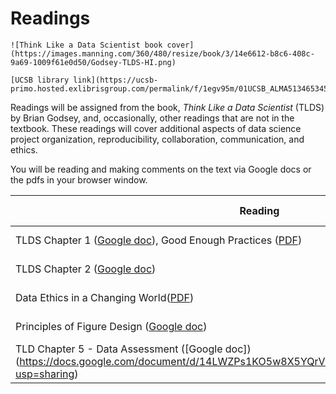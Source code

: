 # Readings

```{margin}
![Think Like a Data Scientist book cover](https://images.manning.com/360/480/resize/book/3/14e6612-b8c6-408c-9a69-1009f61e0d50/Godsey-TLDS-HI.png)

[UCSB library link](https://ucsb-primo.hosted.exlibrisgroup.com/permalink/f/1egv95m/01UCSB_ALMA51346534550003776)
```

Readings will be assigned from the book, _Think Like a Data Scientist_ (TLDS) by Brian Godsey, and, occasionally, other readings that are not in the textbook.  These readings will cover additional aspects of data science project organization, reproducibility, collaboration, communication, and ethics.

You will be reading and making comments on the text via Google docs or the pdfs in your browser window.

| Reading | Response due |
|---------|--------------|
| TLDS Chapter 1 ([Google doc](https://docs.google.com/document/d/10iyEB0-yZmUX5wu3jrISu1GqQm90uKBSoy2zDmvu8oI/edit?usp=sharing)), Good Enough Practices ([PDF](https://drive.google.com/drive/folders/1h5l5AOi_P_dTV68QTw1327bNq-xD8wCM?usp=sharing)) | January 13, 2021 |
| TLDS Chapter 2 ([Google doc](https://docs.google.com/document/d/10iyEB0-yZmUX5wu3jrISu1GqQm90uKBSoy2zDmvu8oI/edit?usp=sharing)) | January 20, 2021 |
| Data Ethics in a Changing World([PDF](https://drive.google.com/file/d/1VrT3SP_3MaCmtPSXp3BGJPAQJ8-EIoJj/view?usp=sharing)) | January 27, 2021 |
| Principles of Figure Design ([Google doc](https://docs.google.com/document/d/1DMWAUcA9pLwhwZ6lVlMSNOmNKUdLyAKHTY9LfF8Mj9w/edit?usp=sharing)) | February 10, 2021 |
| TLD Chapter 5 - Data Assessment ([Google doc])(https://docs.google.com/document/d/14LWZPs1KO5w8X5YQrVwf6l9EMz56im_oL7cQXP_MgwI/edit?usp=sharing) | February 17, 2021 |

